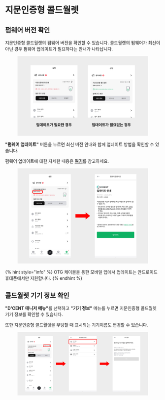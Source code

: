 # 지문인증형 콜드월렛

## 펌웨어 버전 확인 <a href="#firmware-version" id="firmware-version"></a>

지문인증형 콜드월렛의 펌웨어 버전을 확인할 수 있습니다. 콜드월렛의 펌웨어가 최신이 아닌 경우 펌웨어 업데이트가 필요하다는 안내가 나타납니다.

<figure><img src="../../../.gitbook/assets/1 (21).jpg" alt=""><figcaption></figcaption></figure>

**"펌웨어  업데이트"** 버튼을 누르면 최신 버전 안내와 함께 업데이트 방법을 확인할 수 있습니다.

펌웨어 업데이트에 대한 자세한 내용은 [**여기**](../../../biometric-wallet/firmware-update-from-computer/)를 참고하세요.

<figure><img src="../../../.gitbook/assets/2 (19).jpg" alt=""><figcaption></figcaption></figure>

{% hint style="info" %}
OTG 케이블을 통한 모바일 앱에서 업데이트는 안드로이드 휴대폰에서만 지원합니다.
{% endhint %}

## 콜드월렛 기기 정보 확인 <a href="#device-label" id="device-label"></a>

**"D'CENT 매니저 메뉴"**&#xB97C; 선택하고 **"기기 정보"** 메뉴를 누르면  지문인증형 콜드월렛 기기 정보를 확인할 수 있습니다.

또한 지문인증형 콜드월렛을 부팅할 때 표시되는 기기이름도 변경할 수 있습니다.

<figure><img src="../../../.gitbook/assets/3 (14).jpg" alt=""><figcaption></figcaption></figure>
